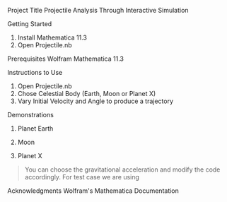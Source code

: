 Project Title
Projectile Analysis Through Interactive Simulation

Getting Started
1) Install Mathematica 11.3
2) Open Projectile.nb

Prerequisites
Wolfram Mathematica 11.3

Instructions to Use
1) Open Projectile.nb
2) Chose Celestial Body (Earth, Moon or Planet X)
3) Vary Initial Velocity and Angle to produce a trajectory

Demonstrations

1) Planet Earth









2) Moon


3) Planet X
> You can choose the gravitational acceleration and modify the code accordingly. For test case we are using










Acknowledgments
Wolfram's Mathematica Documentation

